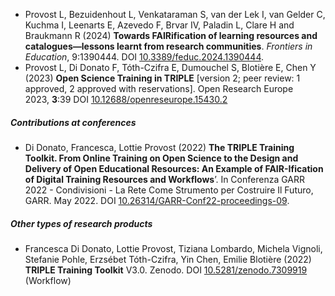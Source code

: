 
- Provost L, Bezuidenhout L, Venkataraman S, van der Lek I, van Gelder C, Kuchma I, Leenarts E, Azevedo F, Brvar IV, Paladin L, Clare H and Braukmann R (2024) **Towards FAIRification of learning resources and catalogues—lessons learnt from research communities**. *Frontiers in Education*, 9:1390444. DOI [10.3389/feduc.2024.1390444](https://www.frontiersin.org/journals/education/articles/10.3389/feduc.2024.1390444/full).
- Provost L, Di Donato F, Tóth-Czifra E, Dumouchel S, Blotière E, Chen Y (2023) **Open Science Training in TRIPLE** [version 2; peer review: 1 approved, 2 approved with reservations]. Open Research Europe 2023, **3**:39 DOI [10.12688/openreseurope.15430.2](https://doi.org/10.12688/openreseurope.15430.2)


##### Contributions at conferences

- Di Donato, Francesca, Lottie Provost (2022) **The TRIPLE Training Toolkit. From Online Training on Open Science to the Design and Delivery of Open Educational Resources: An Example of FAIR-Ification of Digital Training Resources and Workflows**’. In Conferenza GARR 2022 - Condivisioni - La Rete Come Strumento per Costruire Il Futuro, GARR. May 2022.  DOI [10.26314/GARR-Conf22-proceedings-09](https://doi.org/10.26314/GARR-Conf22-proceedings-09).

##### Other types of research products

- Francesca Di Donato, Lottie Provost, Tiziana Lombardo, Michela Vignoli, Stefanie Pohle, Erzsébet Tóth-Czifra, Yin Chen, Emilie Blotière (2022) **TRIPLE Training Toolkit** V3.0. Zenodo. DOI [10.5281/zenodo.7309919](https://doi.org/10.5281/zenodo.7309919) (Workflow)